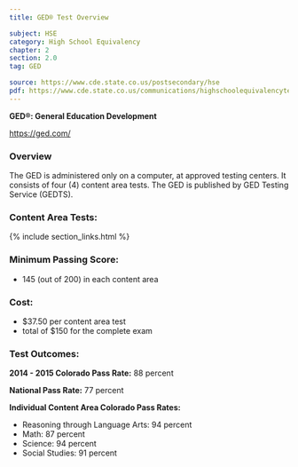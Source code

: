```yaml
---
title: GED® Test Overview

subject: HSE
category: High School Equivalency
chapter: 2
section: 2.0
tag: GED

source: https://www.cde.state.co.us/postsecondary/hse
pdf: https://www.cde.state.co.us/communications/highschoolequivalencytestingprogram
---
```

**GED®: General Education Development**

<https://ged.com/>

### Overview
The GED is administered only on a computer, at approved testing centers. It consists of four (4) content area tests. The GED is published by GED Testing Service (GEDTS).

### Content Area Tests:

{% include section_links.html %}

###  Minimum Passing Score:

  * 145 (out of 200) in each content area
  
### Cost:

  * $37.50 per content area test
  * total of $150 for the complete exam
  
### Test Outcomes:

**2014 - 2015 Colorado Pass Rate:** 88 percent
  
**National Pass Rate:** 77 percent

**Individual Content Area Colorado Pass Rates:**

  * Reasoning through Language Arts: 94 percent
  * Math: 87 percent
  * Science: 94 percent
  * Social Studies: 91 percent